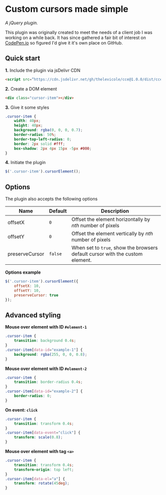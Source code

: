 
# Custom cursors made simple
*A jQuery plugin.*

This plugin was originally created to meet the needs of a client job I was working on a while back. It has since gathered a fair bit of interest on [CodePen.io](https://codepen.io/thelevicole/pen/RMGJaJ) so figured I'd give it it's own place on GitHub.

## Quick start

**1.** Include the plugin via jsDelivr CDN
```html
<script src=“https://cdn.jsdelivr.net/gh/thelevicole/cce@1.0.0/dist/cce.js”></script>
```

**2.** Create a DOM element
```html
<div class="cursor-item"></div>
```

**3.** Give it some styles
```css
.cursor-item {
    width: 40px;
    height: 40px;
    background: rgba(0, 0, 0, 0.7);
    border-radius: 50%;
    border-top-left-radius: 0;
    border: 2px solid #fff;
    box-shadow: 2px 4px 15px -5px #000;
}
```

**4.** Initiate the plugin
```javascript
$('.cursor-item').cursorElement();
```

## Options
The plugin also accepts the following options

|Name|Default|Description|
|--|--|--|
|offsetX|`0`|Offset the element horizontally by *nth* number of pixels|
|offsetY|`0`|Offset the element vertically by *nth* number of pixels|
|preserveCursor|`false`|When set to `true`, show the browsers default cursor with the custom element.|

**Options example**
```javascript
$('.cursor-item').cursorElement({
    offsetX: 10,
    offsetY: 10,
    preserveCursor: true
});
```

## Advanced styling

**Mouse over element with ID `#element-1`**
```css
.cursor-item {
    transition: background 0.4s;
}
.cursor-item[data-id="example-1"] {
    background: rgba(255, 0, 0, 0.8);
}
```

**Mouse over element with ID `#element-2`**
```css
.cursor-item {
    transition: border-radius 0.4s;
}
.cursor-item[data-id="example-2"] {
    border-radius: 0;
}
```

**On event: `click`**
```css
.cursor-item {
    transition: transform 0.4s;
}
.cursor-item[data-event="click"] {
    transform: scale(0.8);
}
```

**Mouse over element with tag `<a>`**
```css
.cursor-item {
    transition: transform 0.4s;
    transform-origin: top left;
}
.cursor-item[data-el="a"] {
    transform: rotate(45deg);
}
```